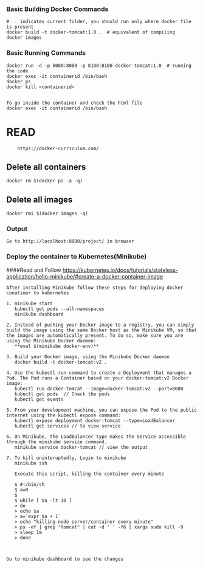 ### Basic Building Docker Commands 
	#  . indicates current folder, you should run only where docker file is present
	docker build -t docker-tomcat:1.0 .  # equivalent of compiling
	docker images
	
### Basic Running Commands	
	docker run -d -p 8080:8080 -p 8100:8100 docker-tomcat:1.0  # running the code
	docker exec -it containerid /bin/bash  
	docker ps  
	docker kill <containerid>
	
	
	To go inside the container and check the html file 
	docker exec -it containerid /bin/bash
# READ 
        https://docker-curriculum.com/	
        
        


## Delete all containers
    docker rm $(docker ps -a -q)
## Delete all images
    docker rmi $(docker images -q)


### Output

    Go to http://localhost:8080/project/ in browser
    
    
### Deploy the container to Kubernetes(Minikube)

####Read and Follow
   https://kubernetes.io/docs/tutorials/stateless-application/hello-minikube/#create-a-docker-container-image
    
    After installing Minikube follow these steps for deploying docker conatiner to kubernetes
    
    1. minikube start
       kubectl get pods --all-namespaces
       minikube dashboard 
    
    2. Instead of pushing your Docker image to a registry, you can simply build the image using the same Docker host as the Minikube VM, so that the images are automatically present. To do so, make sure you are using the Minikube Docker daemon:
       **eval $(minikube docker-env)**
    
    3. Build your Docker image, using the Minikube Docker daemon
       docker build -t docker-tomcat:v2 .
    
    4. Use the kubectl run command to create a Deployment that manages a Pod. The Pod runs a Container based on your docker-tomcat:v2 Docker image:
       kubectl run docker-tomcat --image=docker-tomcat:v2 --port=8080
       kubectl get pods  // Check the pods
       kubectl get events

    5. From your development machine, you can expose the Pod to the public internet using the kubectl expose command:
       kubectl expose deployment docker-tomcat --type=LoadBalancer
       kubectl get services // to view service 
    
    6. On Minikube, the LoadBalancer type makes the Service accessible through the minikube service command.
       minikube service docker-tomcat // view the output

    7. To kill uninteruptedly, Login to minikube
       minikube ssh
       
       Execute this script, killing the container every minute
       
       $ #!/bin/sh
       $ a=0
       $ 
       $ while [ $a -lt 10 ]
       > do
       > echo $a
       > a=`expr $a + 1`
       > echo "killing node server/container every minute"
       > ps -ef | grep "tomcat" | cut -d ' ' -f6 | xargs sudo kill -9
       > sleep 1m
       > done


    
    Go to minikube dashboard to see the changes
